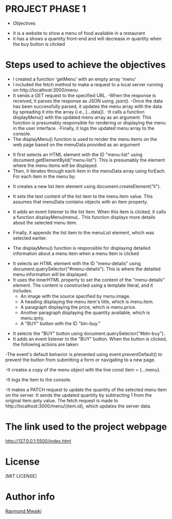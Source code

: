 #  PROJECT PHASE 1
* Objectives
- It is a website to show a menu of food available in a restaurant 
- it has a shows a quantity front-end and will decrease in quantity when the buy button is clicked
# Steps used to achieve the objectives
* I created a function 'getMenu' with an empty array 'menu'
* I included the fetch method to make a request to a local server running on http://localhost:3000/menu
* It sends a GET request to the specified URL.
-When the response is received, it parses the response as JSON using .json().
-Once the data has been successfully parsed, it updates the menu array with the data by spreading it into the array (i.e., [...data]).
-It calls a function displayMenu() with the updated menu array as an argument. This function is presumably responsible for rendering or displaying the menu in the user interface.
-Finally, it logs the updated menu array to the console.
* The displayMenu() function is used to render the menu items on the web page based on the menuData provided as an argument
- It first selects an HTML element with the ID "menu-list" using document.getElementById("menu-list"). This is presumably the element where the menu items will be displayed.
- Then, it iterates through each item in the menuData array using forEach. For each item in the menu by:
* It creates a new list item element using document.createElement("li").

* It sets the text content of the list item to the menu.item value. This assumes that menuData contains objects with an item property.

* It adds an event listener to the list item. When this item is clicked, it calls a function displayMenu(menu).. This function displays more details about the selected menu item.

* Finally, it appends the list item to the menuList element, which was selected earlier.
* The displayMenu() function is responsible for displaying detailed information about a menu item when a menu item is clicked
- It selects an HTML element with the ID "menu-details" using document.querySelector("#menu-details"). This is where the detailed menu information will be displayed.
- It uses the innerHTML property to set the content of the "menu-details" element. The content is constructed using a template literal, and it includes:
  * An image with the source specified by menu.image.
  * A heading displaying the menu item's title, which is menu.item.
  * A paragraph displaying the price, which is menu.price.
  * Another paragraph displaying the quantity available, which is menu.qnty.
  * A "BUY" button with the ID "btn-buy."
* It selects the "BUY" button using document.querySelector("#btn-buy").
* It adds an event listener to the "BUY" button. When the button is clicked, the following actions are taken:

-The event's default behavior is prevented using event.preventDefault() to prevent the button from submitting a form or navigating to a new page.

-It creates a copy of the menu object with the line const item = {...menu}.

-It logs the item to the console.

-It makes a PATCH request to update the quantity of the selected menu item on the server. It sends the updated quantity by subtracting 1 from the original item.qnty value. The fetch request is made to http://localhost:3000/menu/{item.id}, which updates the server data.

# The link used to the project webpage
http://127.0.0.1:5500/index.html

# License
[MIT LICENSE]

# Author info
[Raymond Mwaiki](https://github.com/Rahy-Sam/project-phase-1)